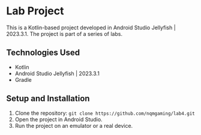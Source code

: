 # Lab Project

This is a Kotlin-based project developed in Android Studio Jellyfish | 2023.3.1. The project is part of a series of labs.

## Technologies Used

- Kotlin
- Android Studio Jellyfish | 2023.3.1
- Gradle

## Setup and Installation

1. Clone the repository: `git clone https://github.com/nqmgaming/lab4.git`
2. Open the project in Android Studio.
3. Run the project on an emulator or a real device.

